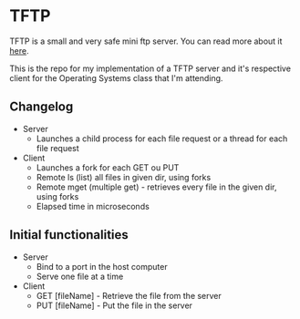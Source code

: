 # TFTP

TFTP is a small and very safe mini ftp server. You can read more about it [here].

This is the repo for my implementation of a TFTP server and it's respective client for the Operating Systems class that I'm attending.

## Changelog
- Server
    - Launches a child process for each file request or a thread for each file request
- Client
    - Launches a fork for each GET ou PUT
    - Remote ls (list) all files in given dir, using forks
    - Remote mget (multiple get) - retrieves every file in the given dir, using forks
    - Elapsed time in microseconds

## Initial functionalities
- Server
    - Bind to a port in the host computer
    - Serve one file at a time
- Client
    - GET [fileName] - Retrieve the file from the server
    - PUT [fileName] - Put the file in the server



[//]:# (Links come here // http://stackoverflow.com/questions/4823468/store-comments-in-markdown-syntax)

[here]: https://en.wikipedia.org/wiki/Trivial_File_Transfer_Protocol